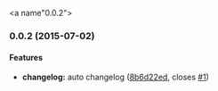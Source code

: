 <a name"0.0.2"></a>
### 0.0.2 (2015-07-02)


#### Features

* **changelog:** auto changelog ([8b6d22ed](https://www.github.com/fusionstrings/project-fusion-2/commit/8b6d22ed), closes [#1](https://www.github.com/fusionstrings/project-fusion-2/issues/1))

